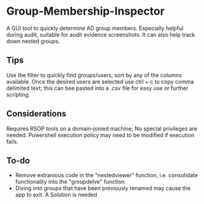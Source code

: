 # Group-Membership-Inspector
A GUI tool to quickly determine AD group members.  Especially helpful during audit, suitable for audit evidence screenshots.  It can also help track down nested groups.  

## Tips

Use the filter to quickly find groups/users, sort by any of the columns available.  Once the desired users are selected use ctrl + c to copy comma delimited text; this can bee pasted into a .csv file for easy use or further scripting.

## Considerations

Requires RSOP tools on a domain-jonied machine;  No special privileges are needed.  Powershell execution policy may need to be modified if execution fails.    


## To-do

- Remove extranious code in the "nestedviewer" function, i.e. consolidate functionality into the "groupdelve" function
- Diving into groups that have been previously renamed may cause the app to exit.  A Solution is needed

